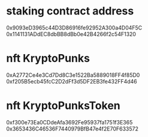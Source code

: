 # staking contract address
0x9093eD3965c44D3D86916fe92952A300a4D04F5C
0x1141131ADdEC8dbBB8dBb0e42B4266f2c54F1320

# nft KryptoPunks
0xA2772Ce4e3Cd7Dd8C3e1522Ba5889018FF4f85D0
0xf205B5ecb45fcC2D2dFf3d5DF2EB3fe432FF4d46

# nft KryptoPunksToken
0xf300e73Ea0CDdeAfa3692Fe95937fa1751f3E365
0x3653436C46536F7440979BfB47e4f2E70F633572